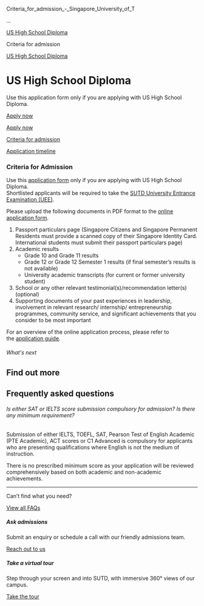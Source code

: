 Criteria_for_admission_-_Singapore_University_of_T



…

 [US High School Diploma](/admissions/undergraduate/us-high-school-diploma) 

Criteria for admission

[US High School Diploma](https://www.sutd.edu.sg/admissions/undergraduate/us-high-school-diploma)

US High School Diploma
======================

Use this application form only if you are applying with US High School Diploma.

[Apply now](https://admission.sutd.edu.sg/psp/CSADM1PRD/APPLICANT/HRMS/?cmd=login&languageCd=ENG&)




[Apply now](https://admission.sutd.edu.sg/psp/CSADM1PRD/APPLICANT/HRMS/?cmd=login&languageCd=ENG&)

[Criteria for admission](/admissions/undergraduate/us-high-school-diploma/criteria-for-admission/#tabs)

[Application timeline](/admissions/undergraduate/us-high-school-diploma/application-timeline/#tabs)

### Criteria for Admission

Use this [application form](https://admission.sutd.edu.sg/psp/CSADM1PRD/APPLICANT/HRMS/?cmd=login&languageCd=ENG&) only if you are applying with US High School Diploma.  
Shortlisted applicants will be required to take the [SUTD University Entrance Examination (UEE)](/admissions/undergraduate/sutd-uee/criteria-for-admission/).

Please upload the following documents in PDF format to the [online application form](https://admission.sutd.edu.sg/psp/CSADM1PRD/APPLICANT/HRMS/?cmd=login&languageCd=ENG&).

1. Passport particulars page (Singapore Citizens and Singapore Permanent Residents must provide a scanned copy of their Singapore Identity Card. International students must submit their passport particulars page)
2. Academic results
   * Grade 10 and Grade 11 results
   * Grade 12 or Grade 12 Semester 1 results (if final semester’s results is not available)
   * University academic transcripts (for current or former university student)
3. School or any other relevant testimonial(s)/recommendation letter(s) (optional)
4. Supporting documents of your past experiences in leadership, involvement in relevant research/ internship/ entrepreneurship programmes, community service, and significant achievements that you consider to be most important

For an overview of the online application process, please refer to the [application guide](/admissions/undergraduate/application-guide/).

###### What's next

Find out more
-------------

Frequently asked questions
--------------------------

###### Is either SAT or IELTS score submission compulsory for admission? Is there any minimum requirement?

Submission of either IELTS, TOEFL, SAT, Pearson Test of English Academic (PTE Academic), ACT scores or C1 Advanced is compulsory for applicants who are presenting qualifications where English is not the medium of instruction.

There is no prescribed minimum score as your application will be reviewed comprehensively based on both academic and non-academic achievements.

---

Can’t find what you need?

[View all FAQs](/admissions/undergraduate/faq/?faq-category=1655)

##### Ask admissions

Submit an enquiry or schedule a call with our friendly admissions team.

[Reach out to us](/admissions/undergraduate/ask-admissions/)

##### Take a virtual tour

Step through your screen and into SUTD, with immersive 360° views of our campus.

[Take the tour](https://virtualtour.sutd.edu.sg/)

